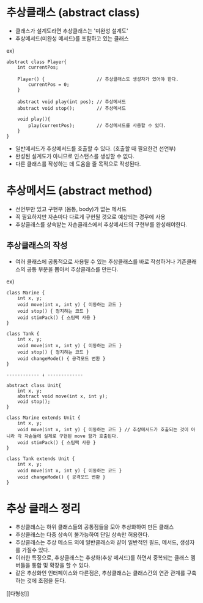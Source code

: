 # 추상클래스 (abstract class)
- 클래스가 설계도라면 추상클래스는 '미완성 설계도'
- 추상메서드(미완성 메서드)를 포함하고 있는 클래스

ex)
```
abstract class Player{
	int currentPos;

	Player() {                   // 추상클래스도 생성자가 있어야 한다.
		currentPos = 0;
	}

	abstract void play(int pos); // 추상메서드
	abstract void stop();        // 추상메서드

	void play(){
		play(currentPos);        // 추상메서드를 사용할 수 있다.
	}
}
```
- 일반메서드가 추상메서드를 호출할 수 있다. (호출할 때 필요한건 선언부)
- 완성된 설계도가 아니므로 인스턴스를 생성할 수 없다.
- 다른 클래스를 작성하는 데 도움을 줄 목적으로 작성된다.

# 추상메서드 (abstract method)

- 선언부만 있고 구현부 (몸통, body)가 없는 메서드
- 꼭 필요하지만 자손마다 다르게 구현될 것으로 예상되는 경우에 사용
- 추상클래스를 상속받는 자손클래스에서 추상메서드의 구현부를 완성해야한다.

## 추상클래스의 작성
- 여러 클래스에 공통적으로 사용될 수 있는 추상클래스를 바로 작성하거나 기존클래스의 공통 부분을 뽑아서 추상클래스를 만든다.

ex) 
```
class Marine {
	int x, y;
	void move(int x, int y) { 이동하는 코드 }
	void stop() { 정지하는 코드 }
	void stimPack() { 스팀팩 사용 }
}

class Tank {
	int x, y;
	void move(int x, int y) { 이동하는 코드 }
	void stop() { 정지하는 코드 }
	void changeMode() { 공격모드 변환 }
}

------------ ↓ -------------

abstract class Unit{
	int x, y;
	abstract void move(int x, int y);
	void stop();
}

class Marine extends Unit {
	int x, y;
	void move(int x, int y) { 이동하는 코드 } // 추상메서드가 호출되는 것이 아니라 각 자손들에 실제로 구현된 move 함가 호출된다.
	void stimPack() { 스팀팩 사용 }
}

class Tank extends Unit {
	int x, y;
	void move(int x, int y) { 이동하는 코드 }
	void changeMode() { 공격모드 변환 }
}

```

# 추상 클래스 정리
- 추상클래스는 하위 클래스들의 공통점들을 모아 추상화하여 만든 클래스
- 추상클래스는 다중 상속이 불가능하여 단일 상속만 허용한다.
- 추상클래스는 추상 메소드 외에 일반클래스와 같이 일반적인 필드, 메서드, 생성자를 가질수 있다.
- 이러한 특징으로, 추상클래스는 추상화(추상 메서드)를 하면서 중복되는 클래스 멤버들을 통합 및 확장을 할 수 있다.
- 같은 추상화인 인터페이스와 다른점은, 추상클래스는 클래스간의 연관 관계를 구축하는 것에 초점을 둔다.

[[다형성]]